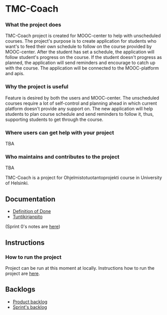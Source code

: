 # TMC-Coach

### What the project does
TMC-Coach project is created for MOOC-center to help with unscheduled courses. The project's purpose is to create application for students who want's to feed their own schedule to follow on the course provided by MOOC-center. After the student has set a schedule, the application will follow student's progress on the course. If the student doesn't progress as planned, the application will send reminders and encourage to catch up with the course. The application will be connected to the MOOC-platform and apis.


### Why the project is useful
Feature is desired by both the users and MOOC-center. The unscheduled courses require a lot of self-control and planning ahead in which current platform doesn't provide any support on. The new application will help students to plan course schedule and send reminders to follow it, thus, supporting students to get through the course.


### Where users can get help with your project
TBA

### Who maintains and contributes to the project
TBA

TMC-Coach is a project for Ohjelmistotuotantoprojekti course in University of Helsinki.

## Documentation

- [Definition of Done](https://github.com/tmc-coach/tmc-coach/blob/readme/documentation/definitionofdone.md)
- [Tuntikirjanpito](https://docs.google.com/spreadsheets/d/1FKB0VWYljS7rRs1_JVq_U7krczXOK_BZMwVvlSUouE4/edit#gid=0)

(Sprint 0's notes are [here](https://docs.google.com/document/d/1j_VbBCg3YdW0vBGyd-Qgy9zb4REvuBvsVwNQtehDGro/edit#))

## Instructions

### How to run the project

Project can be run at this moment at locally. Instructions how to run the project are [here](https://github.com/tmc-coach/tmc-coach/tree/main/backend).

## Backlogs
- [Product backlog](https://github.com/orgs/tmc-coach/projects/1)
- [Sprint's backlog](https://github.com/orgs/tmc-coach/projects/1/views/4)
